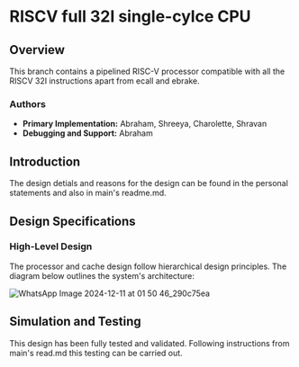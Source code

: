 # RISCV full 32I single-cylce CPU 

## Overview
This branch contains a pipelined RISC-V processor compatible with all the RISCV 32I instructions apart from ecall and ebrake.

### Authors
- **Primary Implementation:** Abraham, Shreeya, Charolette, Shravan
- **Debugging and Support:** Abraham

## Introduction
The design detials and reasons for the design can be found in the personal statements and also in main's readme.md.

## Design Specifications
### High-Level Design
The processor and cache design follow hierarchical design principles. The diagram below outlines the system's architecture:

![WhatsApp Image 2024-12-11 at 01 50 46_290c75ea](https://github.com/user-attachments/assets/9c0aeaf6-5a59-4e00-bb27-3db7623e392c)

## Simulation and Testing
This design has been fully tested and validated. Following instructions from main's read.md this testing can be carried out.

